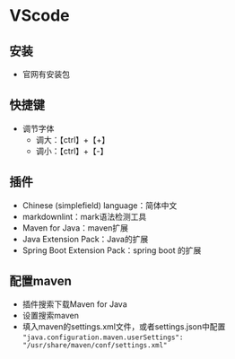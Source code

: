 # VScode

## 安装

- 官网有安装包

## 快捷键

- 调节字体
  - 调大：【ctrl】+【+】
  - 调小：【ctrl】+【-】

## 插件

- Chinese (simplefield) language：简体中文
- markdownlint：mark语法检测工具
- Maven for Java：maven扩展
- Java Extension Pack：Java的扩展
- Spring Boot Extension Pack：spring boot 的扩展

## 配置maven

- 插件搜索下载Maven for Java
- 设置搜索maven
- 填入maven的settings.xml文件，或者settings.json中配置
  ```"java.configuration.maven.userSettings": "/usr/share/maven/conf/settings.xml"```
